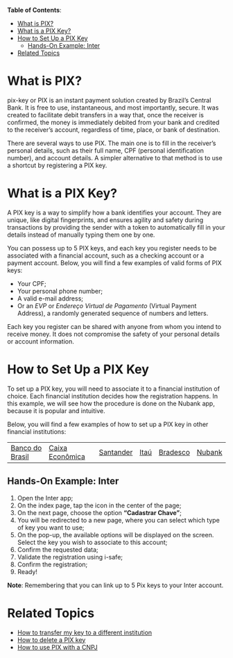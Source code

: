 **Table of Contents**:
- [What is PIX?](#what-is-pix-)
- [What is a PIX Key?](#what-is-a-pix-key-)
- [How to Set Up a PIX Key](#how-to-set-up-a-pix-key)
  * [Hands-On Example: Inter](#hands-on-example--Inter)
- [Related Topics](#related-topics)

# What is PIX?

pix-key or PIX is an instant payment solution created by Brazil’s Central Bank. It is free to use, instantaneous, and most importantly, secure. It was created to facilitate debit transfers in a way that, once the receiver is confirmed, the money is immediately debited from your bank and credited to the receiver’s account, regardless of time, place, or bank of destination.

There are several ways to use PIX. The main one is to fill in the receiver’s personal details, such as their full name, CPF (personal identification number), and account details. A simpler alternative to that method is to use a shortcut by registering a PIX key.

# What is a PIX Key?

A PIX key is a way to simplify how a bank identifies your account. They are unique, like digital fingerprints, and ensures agility and safety during transactions by providing the sender with a token to automatically fill in your details instead of manually typing them one by one.

You can possess up to 5 PIX keys, and each key you register needs to be associated with a financial account, such as a checking account or a payment account. Below, you will find a few examples of valid forms of PIX keys:

* Your CPF;
* Your personal phone number;
* A valid e-mail address;
* Or an _EVP_ or _Endereço Virtual de Pagamento_ (Virtual Payment Address), a randomly generated sequence of numbers and letters.

Each key you register can be shared with anyone from whom you intend to receive money. It does not compromise the safety of your personal details or account information.

# How to Set Up a PIX Key

To set up a PIX key, you will need to associate it to a financial institution of choice. Each financial institution decides how the registration happens. In this example, we will see how the procedure is done on the Nubank app, because it is popular and intuitive.

Below, you will find a few examples of how to set up a PIX key in other financial institutions:

<table>
  <tr>
   <td><a href="https://www.bb.com.br/pbb/pagina-inicial/solucoes-digitais/como-fazer/cadastro-no-pix#/">Banco do Brasil</a>
   </td>
   <td><a href="https://www.caixa.gov.br/faleconosco/como-podemos-te-ajudar/pix/Paginas/default.aspx">Caixa Econômica</a>
   </td>
   <td><a href="https://www.santander.com.br/app-santander-pix-desk">Santander</a>
   </td>
   <td><a href="https://www.itau.com.br/pix/">Itaú</a>
   </td>
   <td><a href="https://banco.bradesco/pix/#cadastro">Bradesco</a>
   </td>
   <td><a href="https://blog.nubank.com.br/como-registrar-suas-chaves-do-pix-no-nubank/">Nubank</a>
   </td>
  </tr>
</table>

## Hands-On Example: Inter

1. Open the Inter app;
2. On the index page, tap the icon in the center of the page;
3. On the next page, choose the option **“Cadastrar Chave”**;
4. You will be redirected to a new page, where you can select which type of key you want to use;
5. On the pop-up, the available options will be displayed on the screen. Select the key you wish to associate to this account;
6. Confirm the requested data;
7. Validate the registration using i-safe;
8. Confirm the registration;
9. Ready!

**Note**: Remembering that you can link up to 5 Pix keys to your Inter account.

# Related Topics
* <a href="/">How to transfer my key to a different institution</a>
* <a href="/">How to delete a PIX key</a>
* <a href="/">How to use PIX with a CNPJ</a>
